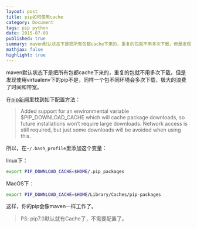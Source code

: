 ```yaml
---
layout: post
title: pip如何使用cache
category: Document
tags: pip python
date: 2015-07-09
published: true
summary: maven默认状态下是把所有包都cache下来的，重复的包就不用多次下载，但是发现使用virtualenv下的pip不是，同样一个包不同环境会多次下载，幸亏看到了这个方法：
mathjax: false
highlight: true
---
```


maven默认状态下是把所有包都cache下来的，重复的包就不用多次下载，但是发现使用virtualenv下的pip不是，同样一个包不同环境会多次下载，极大的浪费了时间和带宽。

在[pip新闻](https://web.archive.org/web/20081207054341/http://pip.openplans.org/news.html)里找到如下配置方法：

> Added support for an environmental variable $PIP_DOWNLOAD_CACHE which will cache package downloads, so future installations won’t require large downloads. Network access is still required, but just some downloads will be avoided when using this.

所以，在`~/.bash_profile`里添加这个变量：

linux下：

```bash
export PIP_DOWNLOAD_CACHE=$HOME/.pip_packages
```

MacOS下：

```bash
export PIP_DOWNLOAD_CACHE=$HOME/Library/Caches/pip-packages
```

这样，你的pip会像maven一样工作了。

> PS: pip7.0默认就有Cache了，不需要配置了。

